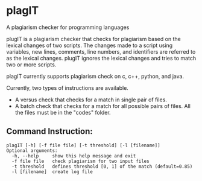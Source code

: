 # plagIT
 A plagiarism checker for programming languages

plugIT is a plagiarism checker that checks for plagiarism based
on the lexical changes of two scripts. The changes made to a script 
using variables, new lines, comments, line numbers, and identifiers 
are referred to as the lexical changes. plugIT ignores the lexical 
changes and tries to match two or more scripts.

plagIT currently supports plagiarism check on c, c++, python, and 
java.

Currently, two types of instructions are available. 

* A versus check that checks for a match in single pair of files.
* A batch check that checks for a match for all possible pairs of 
  files. All the files must be in the "codes" folder. 


Command Instruction:
--------------------
```
plagIT [-h] [-f file file] [-t threshold] [-l [filename]]
Optional arguments:
  -h, --help     show this help message and exit
  -f file file   check plagiarism for two input files
  -t threshold   defines threshold [0, 1] of the match (default=0.85)
  -l [filename]  create log file
```
